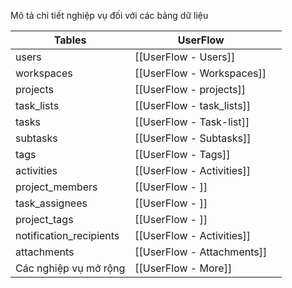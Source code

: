 Mô tả chi tiết nghiệp vụ đối với các bảng dữ liệu

| Tables                  | UserFlow                   |     |
| ----------------------- | -------------------------- | --- |
| users                   | [[UserFlow - Users]]       |     |
| workspaces              | [[UserFlow - Workspaces]]  |     |
| projects                | [[UserFlow - projects]]    |     |
| task_lists              | [[UserFlow - task_lists]]  |     |
| tasks                   | [[UserFlow - Task-list]]       |     |
| subtasks                | [[UserFlow - Subtasks]]    |     |
| tags                    | [[UserFlow - Tags]]        |     |
| activities              | [[UserFlow - Activities]]  |     |
| project_members         | [[UserFlow - ]]            |     |
| task_assignees          | [[UserFlow - ]]            |     |
| project_tags            | [[UserFlow - ]]            |     |
| notification_recipients | [[UserFlow - Activities]]  |     |
| attachments             | [[UserFlow - Attachments]] |     |
| Các nghiệp vụ mở rộng   | [[UserFlow - More]]        |     |
